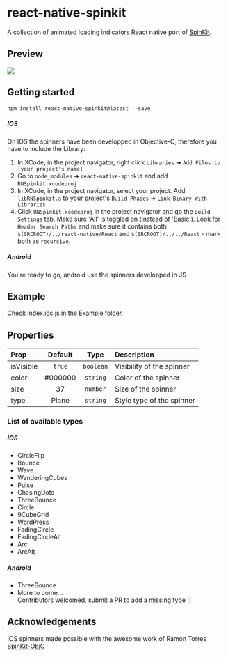 # react-native-spinkit

A collection of animated loading indicators
React native port of [SpinKit](http://tobiasahlin.com/spinkit/).

## Preview
![](http://i.imgur.com/AwJsakU.gif)

## Getting started

`npm install react-native-spinkit@latest --save`
##### IOS
On IOS the spinners have been developped in Objective-C, therefore you have to include the Library:

1. In XCode, in the project navigator, right click `Libraries` ➜ `Add Files to [your project's name]`
2. Go to `node_modules` ➜ `react-native-spinkit` and add `RNSpinkit.xcodeproj`
3. In XCode, in the project navigator, select your project. Add `libRNSpinkit.a` to your project's `Build Phases` ➜ `Link Binary With Libraries`
4. Click `RNSpinkit.xcodeproj` in the project navigator and go the `Build Settings` tab. Make sure 'All' is toggled on (instead of 'Basic'). Look for `Header Search Paths` and make sure it contains both `$(SRCROOT)/../react-native/React` and `$(SRCROOT)/../../React` - mark both as `recursive`.

##### Android
You're ready to go, android use the spinners developped in JS

## Example
Check [index.ios.js](https://github.com/maxs15/react-native-spinkit/blob/master/Example/index.ios.js) in the Example folder.

## Properties

| Prop  | Default  | Type | Description |
| :------------ |:---------------:| :---------------:| :-----|
| isVisible | `true` | `boolean` | Visibility of the spinner |
| color | #000000 | `string` | Color of the spinner  |
| size | 37 | `number` | Size of the spinner |
| type | Plane | `string` | Style type of the spinner |

### List of available types
##### IOS
- CircleFlip
- Bounce
- Wave
- WanderingCubes
- Pulse
- ChasingDots
- ThreeBounce
- Circle
- 9CubeGrid
- WordPress
- FadingCircle
- FadingCircleAlt
- Arc
- ArcAlt

##### Android
- ThreeBounce
- More to come...   
Contributors welcomed, submit a PR to [add a missing type](https://github.com/maxs15/react-native-spinkit/issues/4)  :)

## Acknowledgements

IOS spinners made possible with the awesome work of Ramon Torres [SpinKit-ObjC](https://github.com/raymondjavaxx/SpinKit-ObjC)